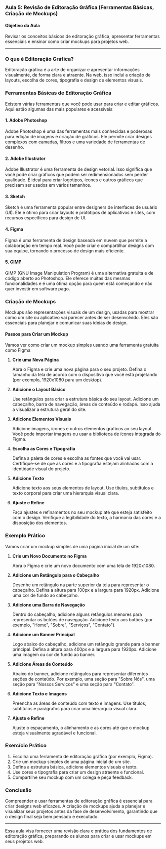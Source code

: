 ### Aula 5: Revisão de Editoração Gráfica (Ferramentas Básicas, Criação de Mockups)

#### Objetivo da Aula
Revisar os conceitos básicos de editoração gráfica, apresentar ferramentas essenciais e ensinar como criar mockups para projetos web.

---

### O que é Editoração Gráfica?

Editoração gráfica é a arte de organizar e apresentar informações visualmente, de forma clara e atraente. Na web, isso inclui a criação de layouts, escolha de cores, tipografia e design de elementos visuais.

### Ferramentas Básicas de Editoração Gráfica

Existem várias ferramentas que você pode usar para criar e editar gráficos. Aqui estão algumas das mais populares e acessíveis:

#### 1. Adobe Photoshop

Adobe Photoshop é uma das ferramentas mais conhecidas e poderosas para edição de imagens e criação de gráficos. Ele permite criar designs complexos com camadas, filtros e uma variedade de ferramentas de desenho.

#### 2. Adobe Illustrator

Adobe Illustrator é uma ferramenta de design vetorial. Isso significa que você pode criar gráficos que podem ser redimensionados sem perder qualidade. É ideal para criar logotipos, ícones e outros gráficos que precisam ser usados em vários tamanhos.

#### 3. Sketch

Sketch é uma ferramenta popular entre designers de interfaces de usuário (UI). Ele é ótimo para criar layouts e protótipos de aplicativos e sites, com recursos específicos para design de UI.

#### 4. Figma

Figma é uma ferramenta de design baseada em nuvem que permite a colaboração em tempo real. Você pode criar e compartilhar designs com sua equipe, tornando o processo de design mais eficiente.

#### 5. GIMP

GIMP (GNU Image Manipulation Program) é uma alternativa gratuita e de código aberto ao Photoshop. Ele oferece muitas das mesmas funcionalidades e é uma ótima opção para quem está começando e não quer investir em software pago.

### Criação de Mockups

Mockups são representações visuais de um design, usadas para mostrar como um site ou aplicativo vai parecer antes de ser desenvolvido. Eles são essenciais para planejar e comunicar suas ideias de design.

#### Passos para Criar um Mockup

Vamos ver como criar um mockup simples usando uma ferramenta gratuita como Figma:

1. **Crie uma Nova Página**

   Abra o Figma e crie uma nova página para o seu projeto. Defina o tamanho da tela de acordo com o dispositivo que você está projetando (por exemplo, 1920x1080 para um desktop).

2. **Adicione o Layout Básico**

   Use retângulos para criar a estrutura básica do seu layout. Adicione um cabeçalho, barra de navegação, áreas de conteúdo e rodapé. Isso ajuda a visualizar a estrutura geral do site.

3. **Adicione Elementos Visuais**

   Adicione imagens, ícones e outros elementos gráficos ao seu layout. Você pode importar imagens ou usar a biblioteca de ícones integrada do Figma.

4. **Escolha as Cores e Tipografia**

   Defina a paleta de cores e escolha as fontes que você vai usar. Certifique-se de que as cores e a tipografia estejam alinhadas com a identidade visual do projeto.

5. **Adicione Texto**

   Adicione texto aos seus elementos de layout. Use títulos, subtítulos e texto corporal para criar uma hierarquia visual clara.

6. **Ajuste e Refine**

   Faça ajustes e refinamentos no seu mockup até que esteja satisfeito com o design. Verifique a legibilidade do texto, a harmonia das cores e a disposição dos elementos.

### Exemplo Prático

Vamos criar um mockup simples de uma página inicial de um site:

1. **Crie um Novo Documento no Figma**

   Abra o Figma e crie um novo documento com uma tela de 1920x1080.

2. **Adicione um Retângulo para o Cabeçalho**

   Desenhe um retângulo na parte superior da tela para representar o cabeçalho. Defina a altura para 100px e a largura para 1920px. Adicione uma cor de fundo ao cabeçalho.

3. **Adicione uma Barra de Navegação**

   Dentro do cabeçalho, adicione alguns retângulos menores para representar os botões de navegação. Adicione texto aos botões (por exemplo, "Home", "Sobre", "Serviços", "Contato").

4. **Adicione um Banner Principal**

   Logo abaixo do cabeçalho, adicione um retângulo grande para o banner principal. Defina a altura para 400px e a largura para 1920px. Adicione uma imagem ou cor de fundo ao banner.

5. **Adicione Áreas de Conteúdo**

   Abaixo do banner, adicione retângulos para representar diferentes seções de conteúdo. Por exemplo, uma seção para "Sobre Nós", uma seção para "Nossos Serviços" e uma seção para "Contato".

6. **Adicione Texto e Imagens**

   Preencha as áreas de conteúdo com texto e imagens. Use títulos, subtítulos e parágrafos para criar uma hierarquia visual clara.

7. **Ajuste e Refine**

   Ajuste o espaçamento, o alinhamento e as cores até que o mockup esteja visualmente agradável e funcional.

### Exercício Prático

1. Escolha uma ferramenta de editoração gráfica (por exemplo, Figma).
2. Crie um mockup simples de uma página inicial de um site.
3. Defina a estrutura básica, adicione elementos visuais e texto.
4. Use cores e tipografia para criar um design atraente e funcional.
5. Compartilhe seu mockup com um colega e peça feedback.

### Conclusão

Compreender e usar ferramentas de editoração gráfica é essencial para criar designs web eficazes. A criação de mockups ajuda a planejar e visualizar seus projetos antes da fase de desenvolvimento, garantindo que o design final seja bem pensado e executado.

---

Essa aula visa fornecer uma revisão clara e prática dos fundamentos de editoração gráfica, preparando os alunos para criar e usar mockups em seus projetos web.